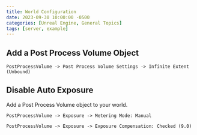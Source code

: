 ```yaml
---
title: World Configuration
date: 2023-09-30 10:00:00 -0500
categories: [Unreal Engine, General Topics]
tags: [server, example]
---
```


## Add a Post Process Volume Object

```PostProcessVolume -> Post Process Volume Settings -> Infinite Extent (Unbound)```

## Disable Auto Exposure

Add a Post Process Volume object to your world. 

```PostProcessVolume -> Exposure -> Metering Mode: Manual```

```PostProcessVolume -> Exposure -> Exposure Compensation: Checked (9.0)```
